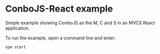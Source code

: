 ConboJS-React example
=====================

Simple example showing ConboJS as the M, C and S in an MVCS React application.

To run the example, open a command line and enter:

```javascript
npm start
```

